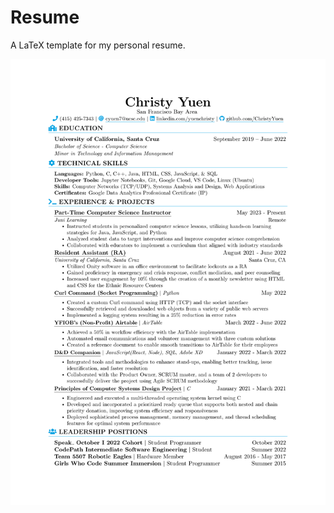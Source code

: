 # Resume
A LaTeX template for my personal resume.

[![Resume](https://github.com/ChristyYuen/Resume/blob/main/Yuen_Christy_Resume.png)](https://github.com/ChristyYuen/Resume/blob/main/Yuen_Christy_Resume.pdf)

